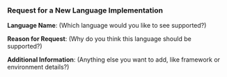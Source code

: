 ### Request for a New Language Implementation

**Language Name**: (Which language would you like to see supported?)

**Reason for Request**: (Why do you think this language should be supported?)

**Additional Information**: (Anything else you want to add, like framework or environment details?)
